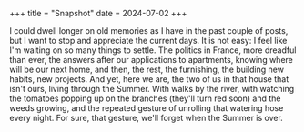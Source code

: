 +++
title = "Snapshot"
date = 2024-07-02
+++

I could dwell longer on old memories as I have in the past couple of posts, but I want to stop and appreciate the current days. It is not easy: I feel like I'm waiting on so many things to settle. The politics in France, more dreadful than ever, the answers after our applications to apartments, knowing where will be our next home, and then, the rest, the furnishing, the building new habits, new projects. And yet, here we are, the two of us in that house that isn't ours, living through the Summer. With walks by the river, with watching the tomatoes popping up on the branches (they'll turn red soon) and the weeds growing, and the repeated gesture of unrolling that watering hose every night. For sure, that gesture, we'll forget when the Summer is over.
